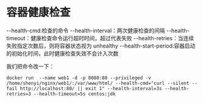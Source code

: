 # 容器健康检查

--health-cmd:检查的命令
--health-interval：两次健康检查的间隔
--health-timeout：健康检查命令运行超时时间，超过代表失败
--health-retries：当连续失败指定次数后，则将容器状态视为 unhealthy
--health-start-period:容器启动的初始化时间，此时健康检查失效不会计入次数

我们把命令改一下：
```
docker run  --name web1 -d -p 8080:80 --privileged -v /home/shenyi/nginx/web1/:/var/www/html/ --health-cmd="curl --silent --fail http://localhost:80/ || exit 1" --health-interval=3s --health-retries=3 --health-timeout=5s centos:jdk
```
